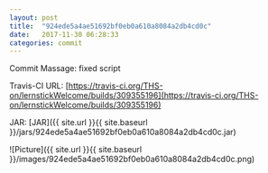 ```yaml
---
layout: post
title:  "924ede5a4ae51692bf0eb0a610a8084a2db4cd0c"
date:   2017-11-30 06:28:33
categories: commit
---
```


Commit Massage: fixed script  

Travis-CI URL: [https://travis-ci.org/THS-on/lernstickWelcome/builds/309355196](https://travis-ci.org/THS-on/lernstickWelcome/builds/309355196)

JAR: [JAR]({{ site.url }}{{ site.baseurl }}/jars/924ede5a4ae51692bf0eb0a610a8084a2db4cd0c.jar)

![Picture]({{ site.url }}{{ site.baseurl }}/images/924ede5a4ae51692bf0eb0a610a8084a2db4cd0c.png)

